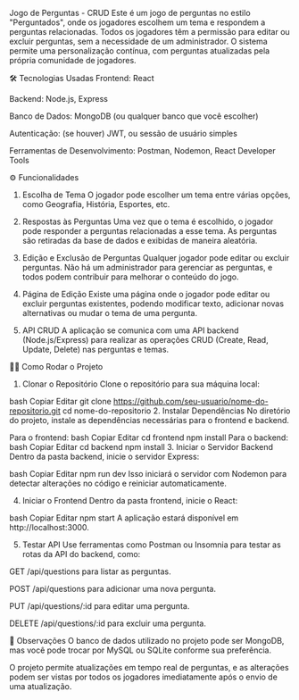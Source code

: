 Jogo de Perguntas - CRUD
Este é um jogo de perguntas no estilo "Perguntados", onde os jogadores escolhem um tema e respondem a perguntas relacionadas. Todos os jogadores têm a permissão para editar ou excluir perguntas, sem a necessidade de um administrador. O sistema permite uma personalização contínua, com perguntas atualizadas pela própria comunidade de jogadores.

🛠 Tecnologias Usadas
Frontend: React

Backend: Node.js, Express

Banco de Dados: MongoDB (ou qualquer banco que você escolher)

Autenticação: (se houver) JWT, ou sessão de usuário simples

Ferramentas de Desenvolvimento: Postman, Nodemon, React Developer Tools

⚙️ Funcionalidades
1. Escolha de Tema
O jogador pode escolher um tema entre várias opções, como Geografia, História, Esportes, etc.

2. Respostas às Perguntas
Uma vez que o tema é escolhido, o jogador pode responder a perguntas relacionadas a esse tema. As perguntas são retiradas da base de dados e exibidas de maneira aleatória.

3. Edição e Exclusão de Perguntas
Qualquer jogador pode editar ou excluir perguntas. Não há um administrador para gerenciar as perguntas, e todos podem contribuir para melhorar o conteúdo do jogo.

4. Página de Edição
Existe uma página onde o jogador pode editar ou excluir perguntas existentes, podendo modificar texto, adicionar novas alternativas ou mudar o tema de uma pergunta.

5. API CRUD
A aplicação se comunica com uma API backend (Node.js/Express) para realizar as operações CRUD (Create, Read, Update, Delete) nas perguntas e temas.

🧑‍💻 Como Rodar o Projeto
1. Clonar o Repositório
Clone o repositório para sua máquina local:

bash
Copiar
Editar
git clone https://github.com/seu-usuario/nome-do-repositorio.git
cd nome-do-repositorio
2. Instalar Dependências
No diretório do projeto, instale as dependências necessárias para o frontend e backend.

Para o frontend:
bash
Copiar
Editar
cd frontend
npm install
Para o backend:
bash
Copiar
Editar
cd backend
npm install
3. Iniciar o Servidor Backend
Dentro da pasta backend, inicie o servidor Express:

bash
Copiar
Editar
npm run dev
Isso iniciará o servidor com Nodemon para detectar alterações no código e reiniciar automaticamente.

4. Iniciar o Frontend
Dentro da pasta frontend, inicie o React:

bash
Copiar
Editar
npm start
A aplicação estará disponível em http://localhost:3000.

5. Testar API
Use ferramentas como Postman ou Insomnia para testar as rotas da API do backend, como:

GET /api/questions para listar as perguntas.

POST /api/questions para adicionar uma nova pergunta.

PUT /api/questions/:id para editar uma pergunta.

DELETE /api/questions/:id para excluir uma pergunta.


📌 Observações
O banco de dados utilizado no projeto pode ser MongoDB, mas você pode trocar por MySQL ou SQLite conforme sua preferência.

O projeto permite atualizações em tempo real de perguntas, e as alterações podem ser vistas por todos os jogadores imediatamente após o envio de uma atualização.
